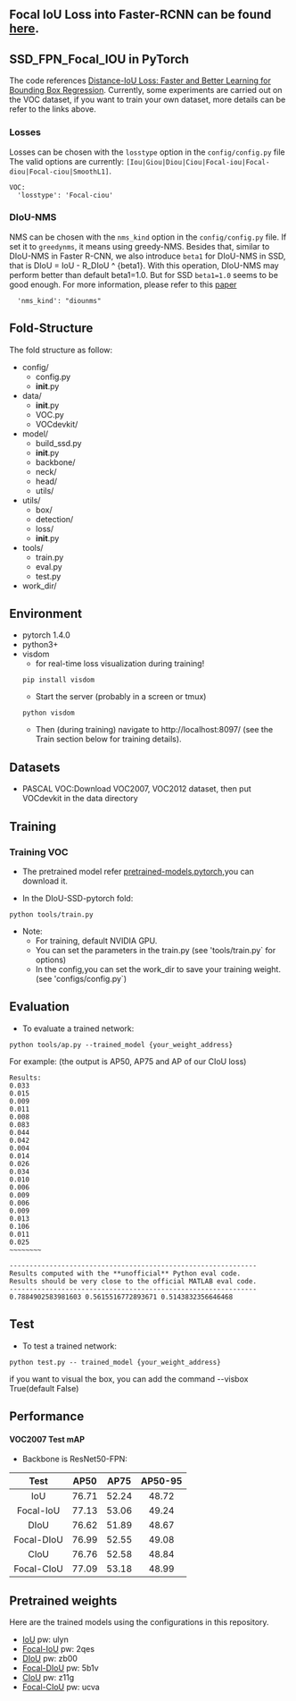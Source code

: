 ## Focal IoU Loss into Faster-RCNN can be found [here](https://github.com/shsjxzh/Focal-IOU-Detectron). 


## SSD_FPN_Focal_IOU in PyTorch
The code references [Distance-IoU Loss: Faster and Better Learning for Bounding Box Regression](https://github.com/Zzh-tju/DIoU). Currently, some experiments are carried out on the VOC dataset, if you want to train your own dataset, more details can be refer to the links above.


### Losses
Losses can be chosen with the `losstype` option in the `config/config.py` file The valid options are currently: `[Iou|Giou|Diou|Ciou|Focal-iou|Focal-diou|Focal-ciou|SmoothL1]`.

```
VOC:
  'losstype': 'Focal-ciou'
```
### DIoU-NMS
NMS can be chosen with the `nms_kind` option in the `config/config.py` file. If set it to `greedynms`, it means using greedy-NMS.
Besides that, similar to DIoU-NMS in Faster R-CNN, we also introduce `beta1` for DIoU-NMS in SSD, that is DIoU = IoU - R_DIoU ^ {beta1}. With this operation, DIoU-NMS may perform better than default beta1=1.0. But for SSD `beta1=1.0` seems to be good enough. For more information, please refer to this [paper](https://arxiv.org/abs/1911.08287)
```
  'nms_kind': "diounms"
```

## Fold-Structure
The fold structure as follow:
- config/
	- config.py
	- __init__.py
- data/
	- __init__.py
 	- VOC.py
	- VOCdevkit/
- model/
	- build_ssd.py
	- __init__.py
	- backbone/
	- neck/
	- head/
	- utils/
- utils/
	- box/
	- detection/
	- loss/
	- __init__.py
- tools/
	- train.py
	- eval.py
	- test.py
- work_dir/
	

## Environment
- pytorch 1.4.0
- python3+
- visdom 
	- for real-time loss visualization during training!
	```Shell
	pip install visdom
	```
	- Start the server (probably in a screen or tmux)
	```Shell
	python visdom
	```
  * Then (during training) navigate to http://localhost:8097/ (see the Train section below for training details).


## Datasets
- PASCAL VOC:Download VOC2007, VOC2012 dataset, then put VOCdevkit in the data directory


## Training

### Training VOC
- The pretrained model refer [pretrained-models.pytorch](https://github.com/Cadene/pretrained-models.pytorch),you can download it.

- In the DIoU-SSD-pytorch fold:
```Shell
python tools/train.py
```

- Note:
  * For training, default NVIDIA GPU.
  * You can set the parameters in the train.py (see 'tools/train.py` for options) 
  * In the config,you can set the work_dir to save your training weight.(see 'configs/config.py`) 

## Evaluation
- To evaluate a trained network:

```Shell
python tools/ap.py --trained_model {your_weight_address}
```

For example: (the output is AP50, AP75 and AP of our CIoU loss)
```
Results:
0.033
0.015
0.009
0.011
0.008
0.083
0.044
0.042
0.004
0.014
0.026
0.034
0.010
0.006
0.009
0.006
0.009
0.013
0.106
0.011
0.025
~~~~~~~~

--------------------------------------------------------------
Results computed with the **unofficial** Python eval code.
Results should be very close to the official MATLAB eval code.
--------------------------------------------------------------
0.7884902583981603 0.5615516772893671 0.5143832356646468
```

## Test
- To test a trained network:

```Shell
python test.py -- trained_model {your_weight_address}
```
if you want to visual the box, you can add the command --visbox True(default False)

## Performance

#### VOC2007 Test mAP
- Backbone is ResNet50-FPN:

| Test |AP50|AP75|AP50-95|
|:-:|:-:|:-:|:-:|
|IoU|76.71|52.24|48.72|
|Focal-IoU|77.13|53.06|49.24|
|DIoU|76.62|51.89|48.67|
|Focal-DIoU|76.99|52.55|49.08|
|CIoU|76.76|52.58|48.84|
|Focal-CIoU|77.09|53.18|48.99|

## Pretrained weights

Here are the trained models using the configurations in this repository.

 - [IoU](https://pan.baidu.com/s/12IBhR5QMOr6EPTc_Po4M9g) pw: ulyn
 - [Focal-IoU](https://pan.baidu.com/s/1JO7d9ddssBesSw944ofoyw) pw: 2qes
 - [DIoU](https://pan.baidu.com/s/1HV6f86cFilhsFUWTyl-UfQ) pw: zb00
 - [Focal-DIoU](https://pan.baidu.com/s/1atGOmobYe-qv9JOJ9_OMsQ) pw: 5b1v
 - [CIoU](https://pan.baidu.com/s/1t3thhibAcmsw1AYeBgm-fg) pw: z11g
 - [Focal-CIoU](https://pan.baidu.com/s/1PJUCEGiVn2GzUmmgaq1yyg) pw: ucva
